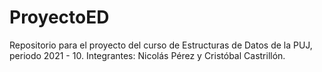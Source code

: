 # ProyectoED
Repositorio para el proyecto del curso de Estructuras de Datos de la PUJ, periodo 2021 - 10. Integrantes: Nicolás Pérez y Cristóbal Castrillón.
